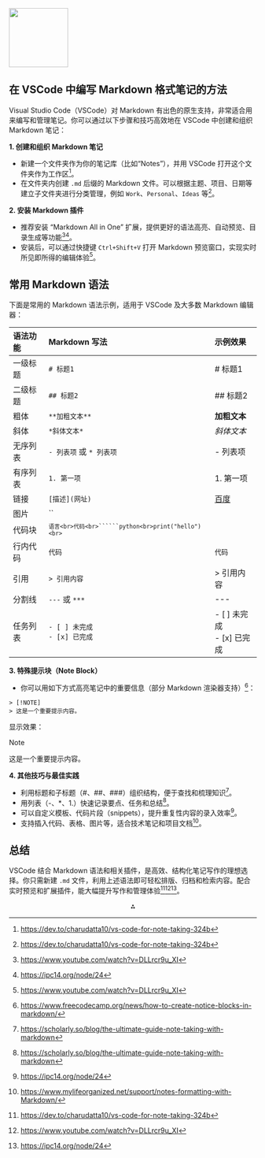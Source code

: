 <img src="https://r2cdn.perplexity.ai/pplx-full-logo-primary-dark%402x.png" class="logo" width="120"/>

## 在 VSCode 中编写 Markdown 格式笔记的方法

Visual Studio Code（VSCode）对 Markdown 有出色的原生支持，非常适合用来编写和管理笔记。你可以通过以下步骤和技巧高效地在 VSCode 中创建和组织 Markdown 笔记：

**1. 创建和组织 Markdown 笔记**

- 新建一个文件夹作为你的笔记库（比如“Notes”），并用 VSCode 打开这个文件夹作为工作区[^1]。
- 在文件夹内创建 `.md` 后缀的 Markdown 文件。可以根据主题、项目、日期等建立子文件夹进行分类管理，例如 `Work`、`Personal`、`Ideas` 等[^1]。

**2. 安装 Markdown 插件**

- 推荐安装 “Markdown All in One” 扩展，提供更好的语法高亮、自动预览、目录生成等功能[^3][^5]。
- 安装后，可以通过快捷键 `Ctrl+Shift+V` 打开 Markdown 预览窗口，实现实时所见即所得的编辑体验[^3]。


## 常用 Markdown 语法

下面是常用的 Markdown 语法示例，适用于 VSCode 及大多数 Markdown 编辑器：


| 语法功能 | Markdown 写法 | 示例效果 |
| :-- | :-- | :-- |
| 一级标题 | `# 标题1` | \# 标题1 |
| 二级标题 | `## 标题2` | \#\# 标题2 |
| 粗体 | `**加粗文本**` | **加粗文本** |
| 斜体 | `*斜体文本*` | *斜体文本* |
| 无序列表 | `- 列表项` 或 `* 列表项` | - 列表项 |
| 有序列表 | `1. 第一项` | 1. 第一项 |
| 链接 | `[描述](网址)` | [百度](https://baidu.com) |
| 图片 | `` |  |
| 代码块 | <code>```语言<br>代码<br>``````python<br>print("hello")<br>``` |  |
| 行内代码 | ```代码``` | `代码` |
| 引用 | `> 引用内容` | > 引用内容 |
| 分割线 | `---` 或 `***` | --- |
| 任务列表 | `- [ ] 未完成`<br>`- [x] 已完成` | - [ ] 未完成<br>- [x] 已完成 |

**3. 特殊提示块（Note Block）**

- 你可以用如下方式高亮笔记中的重要信息（部分 Markdown 渲染器支持）[^2]：

```
> [!NOTE]
> 这是一个重要提示内容。
```

显示效果：
> [!NOTE]
> 这是一个重要提示内容。

**4. 其他技巧与最佳实践**

- 利用标题和子标题（\#、\#\#、\#\#\#）组织结构，便于查找和梳理知识[^4]。
- 用列表（-、*、1.）快速记录要点、任务和总结[^4]。
- 可以自定义模板、代码片段（snippets），提升重复性内容的录入效率[^5]。
- 支持插入代码、表格、图片等，适合技术笔记和项目文档[^6]。


## 总结

VSCode 结合 Markdown 语法和相关插件，是高效、结构化笔记写作的理想选择。你只需新建 `.md` 文件，利用上述语法即可轻松排版、归档和检索内容。配合实时预览和扩展插件，能大幅提升写作和管理体验[^1][^3][^5]。

<div style="text-align: center">⁂</div>

[^1]: https://dev.to/charudatta10/vs-code-for-note-taking-324b

[^2]: https://www.freecodecamp.org/news/how-to-create-notice-blocks-in-markdown/

[^3]: https://www.youtube.com/watch?v=DLLrcr9u_XI

[^4]: https://scholarly.so/blog/the-ultimate-guide-note-taking-with-markdown

[^5]: https://ipc14.org/node/24

[^6]: https://www.mylifeorganized.net/support/notes-formatting-with-Markdown/

[^7]: https://code.visualstudio.com/docs/languages/markdown

[^8]: https://www.reddit.com/r/vscode/comments/mlj6tu/note_taking_extension_for_vs_code/

[^9]: https://www.virtualhome.blog/2024/03/07/note-taking-with-vs-code-github-and-markdown/

[^10]: https://marketplace.visualstudio.com/items?itemName=kortina.vscode-markdown-notes

